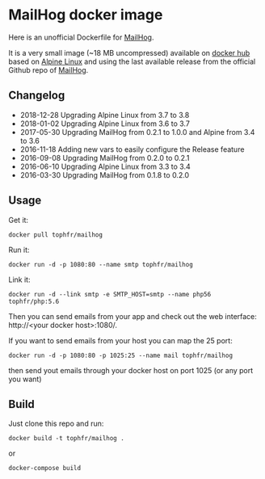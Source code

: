 # MailHog docker image

Here is an unofficial Dockerfile for [MailHog][mailhog].

It is a very small image (~18 MB uncompressed) available on [docker hub][dockerhubpage] based on [Alpine Linux][alpinehubpage] and using the last available release from the official Github repo of [MailHog][mailhog].

## Changelog

- 2018-12-28 Upgrading Alpine Linux from 3.7 to 3.8
- 2018-01-02 Upgrading Alpine Linux from 3.6 to 3.7
- 2017-05-30 Upgrading MailHog from 0.2.1 to 1.0.0 and Alpine from 3.4 to 3.6
- 2016-11-18 Adding new vars to easily configure the Release feature
- 2016-09-08 Upgrading MailHog from 0.2.0 to 0.2.1
- 2016-06-10 Upgrading Alpine Linux from 3.3 to 3.4
- 2016-03-30 Upgrading MailHog from 0.1.8 to 0.2.0

## Usage

Get it:

    docker pull tophfr/mailhog

Run it:

    docker run -d -p 1080:80 --name smtp tophfr/mailhog

Link it:

    docker run -d --link smtp -e SMTP_HOST=smtp --name php56 tophfr/php:5.6
    
Then you can send emails from your app and check out the web interface: http://\<your docker host\>:1080/.


If you want to send emails from your host you can map the 25 port:

    docker run -d -p 1080:80 -p 1025:25 --name mail tophfr/mailhog

then send yout emails through your docker host on port 1025 (or any port you want)

## Build

Just clone this repo and run:

    docker build -t tophfr/mailhog .

or

    docker-compose build


  [mailhog]: https://github.com/mailhog/MailHog/ "Web and API based SMTP testing" 
  [dockerhubpage]: https://hub.docker.com/r/tophfr/mailhog/ "MailHog docker hub page"
  [alpinehubpage]: https://hub.docker.com/_/alpine/ "A minimal Docker image based on Alpine Linux with a complete package index and only 5 MB in size!"
